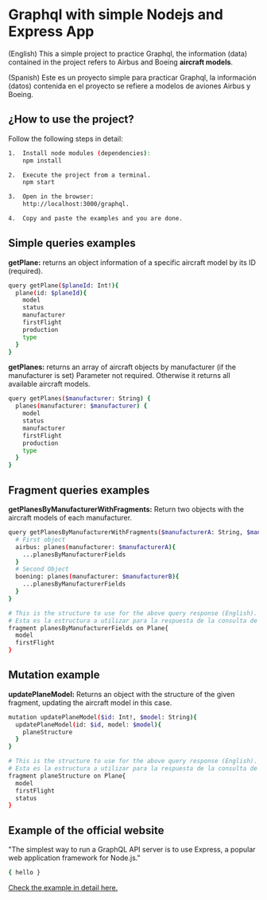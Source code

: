 # Graphql with simple Nodejs and  Express App
(English)
This a simple project to practice Graphql, the information (data) contained in the project refers to Airbus and Boeing **aircraft models**.

(Spanish)
Este es un proyecto simple para practicar Graphql, la información (datos) contenida en el proyecto se refiere a modelos de aviones Airbus y Boeing.
## ¿How to use the project?
Follow the following steps in detail:
```sh
1.  Install node modules (dependencies):
    npm install 
```
```sh
2.  Execute the project from a terminal.
    npm start
```

```sh
3.  Open in the browser:
    http://localhost:3000/graphql.
```

```sh
4.  Copy and paste the examples and you are done.
```

## Simple queries examples
**getPlane:** returns an object information of a specific aircraft model by its ID (required).
```sh
query getPlane($planeId: Int!){
  plane(id: $planeId){
    model
    status
    manufacturer
    firstFlight
    production
    type
  }
}
```
**getPlanes:** returns an array of aircraft objects by manufacturer (if the manufacturer is set) Parameter not required. Otherwise it returns all available aircraft models.
```sh
query getPlanes($manufacturer: String) {
  planes(manufacturer: $manufacturer) {
    model
    status
    manufacturer
    firstFlight
    production
    type
  }
}
```

## Fragment queries examples
**getPlanesByManufacturerWithFragments:** Return two objects with the aircraft models of each manufacturer.
```sh
query getPlanesByManufacturerWithFragments($manufacturerA: String, $manufacturerB: String){
  # First object
  airbus: planes(manufacturer: $manufacturerA){
    ...planesByManufacturerFields
  }
  # Second Object
  boening: planes(manufacturer: $manufacturerB){
    ...planesByManufacturerFields
  }
}

# This is the structure to use for the above query response (English).
# Esta es la estructura a utilizar para la respuesta de la consulta de arriba (Spanish).
fragment planesByManufacturerFields on Plane{
  model
  firstFlight
}
```

## Mutation example
**updatePlaneModel:** Returns an object with the structure of the given fragment, updating the aircraft model in this case.
```sh
mutation updatePlaneModel($id: Int!, $model: String){
  updatePlaneModel(id: $id, model: $model){
    planeStructure
  }
}

# This is the structure to use for the above query response (English).
# Esta es la estructura a utilizar para la respuesta de la consulta de arriba (Spanish).
fragment planeStructure on Plane{
  model
  firstFlight
  status
}
```

## Example of the official website

"The simplest way to run a GraphQL API server is to use Express, a popular web application framework for Node.js."
```sh
{ hello } 
```
[Check the example in detail here.](https://graphql.org/graphql-js/running-an-express-graphql-server/)
